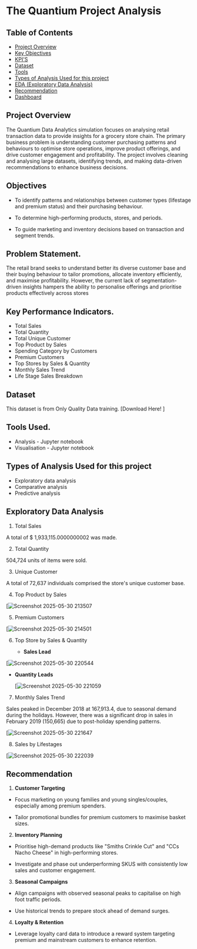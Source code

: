 # The Quantium Project Analysis
## Table of Contents
- [Project Overview](#project-overview)
- [ Key Objectives](#objectives)
- [KPI'S](#key-performance-indicators)
- [Dataset](#dataset)
- [Tools](#Tools-Used)
- [Types of Analysis Used for this project](#types-of-analysis-used-for-this-project) 
- [EDA (Exploratory Data Analysis)](#exploratory-data-analysis)
- [Recommendation](#recommendation)
- [Dashboard](#dashboard)

## Project Overview
The Quantium Data Analytics simulation focuses on analysing retail transaction data to provide insights for a grocery store chain. The primary business problem is understanding customer purchasing patterns and behaviours to optimise store operations, improve product offerings, and drive customer engagement and profitability. The project involves cleaning and analysing large datasets, identifying trends, and making data-driven recommendations to enhance business decisions.

## Objectives
- To identify patterns and relationships between customer types (lifestage and premium status) and their purchasing behaviour.

- To determine high-performing products, stores, and periods.

- To guide marketing and inventory decisions based on transaction and segment trends.

## Problem Statement.
   
The retail brand seeks to understand better its diverse customer base and their buying behaviour to tailor promotions, allocate inventory efficiently, and maximise profitability. However, the current lack of segmentation-driven insights hampers the ability to personalise offerings and prioritise products effectively across stores

## Key Performance Indicators.

- Total Sales
- Total Quantity
- Total Unique Customer
- Top Product by Sales
- Spending Category by Customers
- Premium Customers 
- Top Stores by Sales & Quantity
- Monthly Sales Trend
- Life Stage Sales Breakdown

## Dataset
This dataset is from Only Quality Data training. [Download Here! ] 

## Tools Used.
- Analysis - Jupyter notebook
- Visualisation - Jupyter notebook

## Types of Analysis Used for this project  

- Exploratory data analysis
- Comparative analysis
- Predictive analysis

## Exploratory Data Analysis  

1. Total Sales
   
A total of $ 1,933,115.0000000002 was made.  

2. Total Quantity  

 504,724 units of items were sold.  
 
3. Unique Customer  

A total of 72,637 individuals comprised the store's unique customer base.

4. Top Product by Sales 
   
[![Screenshot 2025-05-30 213507](https://github.com/user-attachments/assets/c470ff8f-ad87-42e6-a336-bfea1da4ac47) 


5. Premium Customers
   
[![Screenshot 2025-05-30 214501](https://github.com/user-attachments/assets/53427f7e-bcdb-45a6-b31e-47cbb2cc91e0)  


6. Top Store by Sales & Quantity
   
   - **Sales Lead**
       
  [![Screenshot 2025-05-30 220544](https://github.com/user-attachments/assets/a32b35f4-2fdb-440e-b8ad-18125bc1209d)  
  

- **Quantity Leads**
    
  [![Screenshot 2025-05-30 221059](https://github.com/user-attachments/assets/ef2d56d9-3d55-41b8-8395-8699f7eb254a)
  

7. Monthly Sales Trend
   
Sales peaked in December 2018 at 167,913.4, due to seasonal demand during the holidays. However, there was a significant drop in sales in February 2019 (150,665) due to post-holiday spending patterns.  

[![Screenshot 2025-05-30 221647](https://github.com/user-attachments/assets/77905823-ee1b-4f82-bca3-b2e12d55ae8c) 


8. Sales by Lifestages
   
[![Screenshot 2025-05-30 222039](https://github.com/user-attachments/assets/82db8e00-e9fe-49fb-913e-b71b3d50aae3)  




## Recommendation  

1. **Customer Targeting**

- Focus marketing on young families and young singles/couples, especially among premium spenders.

- Tailor promotional bundles for premium customers to maximise basket sizes.

2. **Inventory Planning**

- Prioritise high-demand products like "Smiths Crinkle Cut" and "CCs Nacho Cheese" in high-performing stores.

- Investigate and phase out underperforming SKUS with consistently low sales and customer engagement.

3. **Seasonal Campaigns**

- Align campaigns with observed seasonal peaks to capitalise on high foot traffic periods.

- Use historical trends to prepare stock ahead of demand surges.

4. **Loyalty & Retention**

- Leverage loyalty card data to introduce a reward system targeting premium and mainstream customers to enhance retention.
